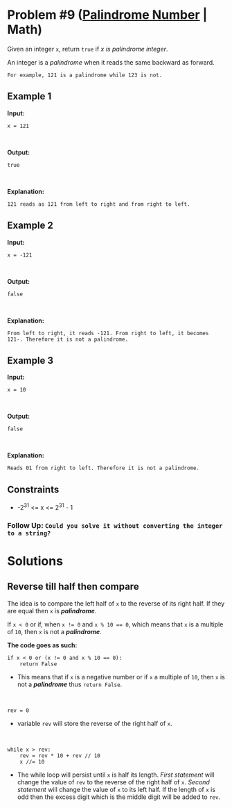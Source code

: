 # Problem #9 ([Palindrome Number](https://leetcode.com/problems/palindrome-number/) | Math)

Given an integer `x`, return `true` if *x is palindrome integer*.

An integer is a *palindrome* when it reads the same backward as forward.

    For example, 121 is a palindrome while 123 is not.

## Example 1
**Input:**

    x = 121
<br/>

**Output:**

    true
<br/>

**Explanation:**

    121 reads as 121 from left to right and from right to left.

## Example 2
**Input:**

    x = -121
<br/>

**Output:**

    false
<br/>

**Explanation:**

    From left to right, it reads -121. From right to left, it becomes 121-. Therefore it is not a palindrome.

## Example 3
**Input:**

    x = 10
<br/>

**Output:**

    false
<br/>

**Explanation:**

    Reads 01 from right to left. Therefore it is not a palindrome.

## Constraints
- -2<sup>31</sup> <= x <= 2<sup>31</sup> - 1

### Follow Up: `Could you solve it without converting the integer to a string?`

# Solutions

## Reverse till half then compare

The idea is to compare the left half of `x` to the reverse of its right half. If they are equal then `x` is ***palindrome***.

If `x < 0` or if, when `x != 0` and `x % 10 == 0`, which means that `x` is a multiple of `10`, then `x` is not a ***palindrome***.
<br/>

**The code goes as such:**
```python3
if x < 0 or (x != 0 and x % 10 == 0):
    return False
```
- This means that if `x` is a negative number or if `x` a multiple of `10`, then `x` is not a ***palindrome*** thus `return False`.
<br/>

```python3
rev = 0
```
- variable `rev` will store the reverse of the right half of `x`.
<br/>

```python3
while x > rev:
    rev = rev * 10 + rev // 10
    x //= 10
```
- The while loop will persist until `x` is half its length. *First statement* will change the value of `rev` to the reverse of the right half of `x`. *Second statement* will change the value of `x` to its left half. If the length of `x` is odd then the excess digit which is the middle digit will be added to `rev`.
<br/>

```python3

```
